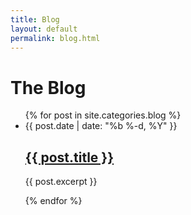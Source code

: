 ```yaml
---
title: Blog
layout: default
permalink: blog.html
---
```

<h1 class="page-heading">The Blog</h1>
<div class="xs-block-grid-1 sm-block-grid-2 lg-block-grid-3">
<ul class="post-list xs-border">
  {% for post in site.categories.blog %}
  <div class="block-grid__item">
  <li>
    <span class="post-meta">{{ post.date | date: "%b %-d, %Y" }}</span>
    <h2>
     <a href="{{ post.url }}">{{ post.title }}</a>
   </h2>
   <p>
     {{ post.excerpt }}
   </p>
  </li>
  </div>
 {% endfor %}
</ul>
</div>
